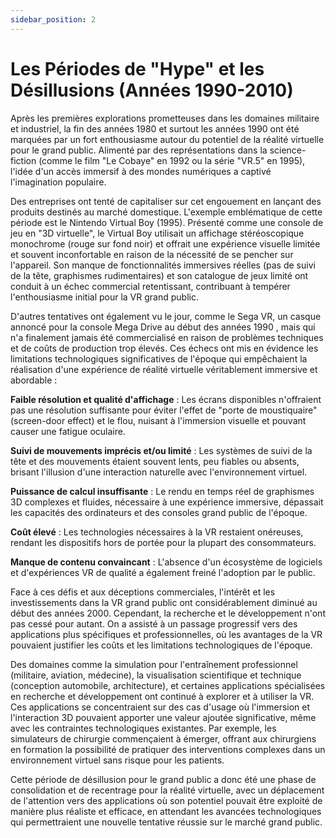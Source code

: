 ```yaml
---
sidebar_position: 2
---
```


# Les Périodes de "Hype" et les Désillusions (Années 1990-2010)


Après les premières explorations prometteuses dans les domaines militaire et industriel, la fin des années 1980 et surtout les années 1990 ont été marquées par un fort enthousiasme autour du potentiel de la réalité virtuelle pour le grand public. Alimenté par des représentations dans la science-fiction (comme le film "Le Cobaye" en 1992 ou la série "VR.5" en 1995), l'idée d'un accès immersif à des mondes numériques a captivé l'imagination populaire.

Des entreprises ont tenté de capitaliser sur cet engouement en lançant des produits destinés au marché domestique. L'exemple emblématique de cette période est le Nintendo Virtual Boy (1995). Présenté comme une console de jeu en "3D virtuelle", le Virtual Boy utilisait un affichage stéréoscopique monochrome (rouge sur fond noir) et offrait une expérience visuelle limitée et souvent inconfortable en raison de la nécessité de se pencher sur l'appareil. Son manque de fonctionnalités immersives réelles (pas de suivi de la tête, graphismes rudimentaires) et son catalogue de jeux limité ont conduit à un échec commercial retentissant, contribuant à tempérer l'enthousiasme initial pour la VR grand public.

D'autres tentatives ont également vu le jour, comme le Sega VR, un casque annoncé pour la console Mega Drive au début des années 1990 , mais qui n'a finalement jamais été commercialisé en raison de problèmes techniques et de coûts de production trop élevés. Ces échecs ont mis en évidence les limitations technologiques significatives de l'époque qui empêchaient la réalisation d'une expérience de réalité virtuelle véritablement immersive et abordable :

**Faible résolution et qualité d'affichage** : Les écrans disponibles n'offraient pas une résolution suffisante pour éviter l'effet de "porte de moustiquaire" (screen-door effect) et le flou, nuisant à l'immersion visuelle et pouvant causer une fatigue oculaire.

**Suivi de mouvements imprécis et/ou limité** : Les systèmes de suivi de la tête et des mouvements étaient souvent lents, peu fiables ou absents, brisant l'illusion d'une interaction naturelle avec l'environnement virtuel.

**Puissance de calcul insuffisante** : Le rendu en temps réel de graphismes 3D complexes et fluides, nécessaire à une expérience immersive, dépassait les capacités des ordinateurs et des consoles grand public de l'époque.

**Coût élevé** : Les technologies nécessaires à la VR restaient onéreuses, rendant les dispositifs hors de portée pour la plupart des consommateurs.

**Manque de contenu convaincant** : L'absence d'un écosystème de logiciels et d'expériences VR de qualité a également freiné l'adoption par le public.

Face à ces défis et aux déceptions commerciales, l'intérêt et les investissements dans la VR grand public ont considérablement diminué au début des années 2000. Cependant, la recherche et le développement n'ont pas cessé pour autant. On a assisté à un passage progressif vers des applications plus spécifiques et professionnelles, où les avantages de la VR pouvaient justifier les coûts et les limitations technologiques de l'époque.

Des domaines comme la simulation pour l'entraînement professionnel (militaire, aviation, médecine), la visualisation scientifique et technique (conception automobile, architecture), et certaines applications spécialisées en recherche et développement ont continué à explorer et à utiliser la VR. Ces applications se concentraient sur des cas d'usage où l'immersion et l'interaction 3D pouvaient apporter une valeur ajoutée significative, même avec les contraintes technologiques existantes. Par exemple, les simulateurs de chirurgie commençaient à émerger, offrant aux chirurgiens en formation la possibilité de pratiquer des interventions complexes dans un environnement virtuel sans risque pour les patients.

Cette période de désillusion pour le grand public a donc été une phase de consolidation et de recentrage pour la réalité virtuelle, avec un déplacement de l'attention vers des applications où son potentiel pouvait être exploité de manière plus réaliste et efficace, en attendant les avancées technologiques qui permettraient une nouvelle tentative réussie sur le marché grand public.
